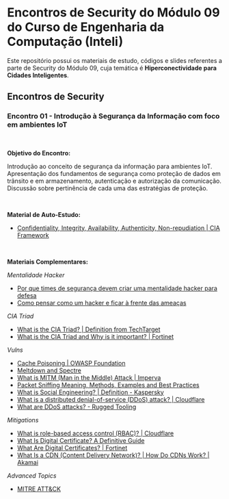 # Encontros de Security do Módulo 09 do Curso de Engenharia da Computação (Inteli)

Este repositório possui os materiais de estudo, códigos e slides referentes a parte de Security do Módulo 09, cuja temática é **Hiperconectividade para Cidades Inteligentes**.


## Encontros de Security

### Encontro 01 - Introdução à Segurança da Informação com foco em ambientes IoT ###

<br/>

**Objetivo do Encontro:**

Introdução ao conceito de segurança da informação para ambientes IoT. Apresentação dos fundamentos de segurança como proteção de dados em trânsito e em armazenamento, autenticação e autorização da comunicação. Discussão sobre pertinência de cada uma das estratégias de proteção.

<br/>

**Material de Auto-Estudo:**

- [Confidentiality, Integrity, Availability, Authenticity, Non-repudiation | CIA Framework](https://www.youtube.com/watch?v=6m7mZNvM1Jo)

<br/>

**Materiais Complementares:**

*Mentalidade Hacker*

- [Por que times de segurança devem criar uma mentalidade hacker para defesa](https://evolutiatec.com.br/por-que-times-de-seguranca-devem-criar-uma-mentalidade-hacker/)
- [Como pensar como um hacker e ficar à frente das ameaças](https://www.xlogic.com.br/como-pensar-como-um-hacker-e-ficar-a-frente-das-ameacas/)

*CIA Triad*
- [What is the CIA Triad? | Definition from TechTarget](https://www.techtarget.com/whatis/definition/Confidentiality-integrity-and-availability-CIA)
- [What is the CIA Triad and Why is it important? | Fortinet](https://www.fortinet.com/resources/cyberglossary/cia-triad)

*Vulns*
- [Cache Poisoning | OWASP Foundation](https://owasp.org/www-community/attacks/Cache_Poisoning)
- [Meltdown and Spectre](https://meltdownattack.com/)
- [What is MITM (Man in the Middle) Attack | Imperva](https://www.imperva.com/learn/application-security/man-in-the-middle-attack-mitm/)
- [Packet Sniffing Meaning, Methods, Examples and Best Practices](https://www.spiceworks.com/it-security/network-security/articles/what-is-packet-sniffing/)
- [What is Social Engineering? | Definition - Kaspersky](https://usa.kaspersky.com/resource-center/definitions/what-is-social-engineering)
- [What is a distributed denial-of-service (DDoS) attack? | Cloudflare](https://www.cloudflare.com/learning/ddos/what-is-a-ddos-attack/)
- [What are DDoS attacks? - Rugged Tooling](https://ruggedtooling.com/what-are-ddos-attacks/)

*Mitigations*
- [What is role-based access control (RBAC)? | Cloudflare](https://www.cloudflare.com/learning/access-management/role-based-access-control-rbac/)
- [What Is Digital Certificate? A Definitive Guide](https://www.clickssl.net/blog/what-is-digital-certificate)
- [What Are Digital Certificates? | Fortinet](https://www.fortinet.com/resources/cyberglossary/digital-certificates)
- [What Is a CDN (Content Delivery Network)? | How Do CDNs Work? | Akamai](https://www.akamai.com/glossary/what-is-a-cdn)

*Advanced Topics*
- [MITRE ATT&CK](https://attack.mitre.org/)
